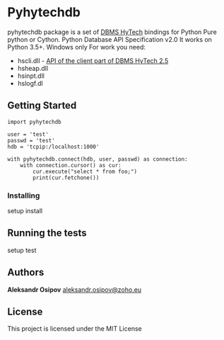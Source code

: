 # Pyhytechdb

pyhytechdb package is a set of [DBMS HyTech](https://hytechdb.ru/)
bindings for Python Pure python or Cython.
Python Database API Specification v2.0
It works on Python 3.5+.
Windows only
For work you need:
- hscli.dll - [API of the client part of DBMS HyTech 2.5](https://hytechdb.ru/index.php?s=prod)
- hsheap.dll
- hsinpt.dll
- hslogf.dl


## Getting Started
```
import pyhytechdb

user = 'test'
passwd = 'test'
hdb = 'tcpip:/localhost:1000'

with pyhytechdb.connect(hdb, user, passwd) as connection:
    with connection.cursor() as cur:
        cur.execute("select * from foo;")
        print(cur.fetchone())
```

### Installing

setup install

## Running the tests

setup test

## Authors

**Aleksandr Osipov**
aleksandr.osipov@zoho.eu

## License

This project is licensed under the MIT License
